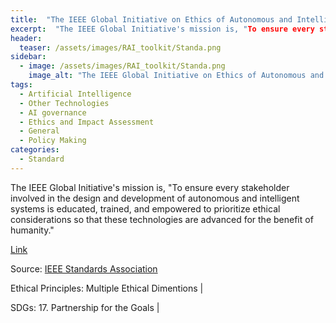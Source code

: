 ```yaml
---
title:  "The IEEE Global Initiative on Ethics of Autonomous and Intelligent Systems"  
excerpt:  "The IEEE Global Initiative's mission is, "To ensure every stakeholder involved i (...)"  
header:
  teaser: /assets/images/RAI_toolkit/Standa.png
sidebar:
  - image: /assets/images/RAI_toolkit/Standa.png
    image_alt: "The IEEE Global Initiative on Ethics of Autonomous and Intelligent Systems"
tags:
  - Artificial Intelligence
  - Other Technologies
  - AI governance
  - Ethics and Impact Assessment
  - General
  - Policy Making
categories:
  - Standard
---
```

The IEEE Global Initiative's mission is, "To ensure every stakeholder involved in the design and development of autonomous and intelligent systems is educated, trained, and empowered to prioritize ethical considerations so that these technologies are advanced for the benefit of humanity."

[Link](https://standards.ieee.org/industry-connections/ec/autonomous-systems/)

Source: [IEEE Standards Association](https://standards.ieee.org/)

Ethical Principles: Multiple Ethical Dimentions | 

SDGs: 17. Partnership for the Goals | 
